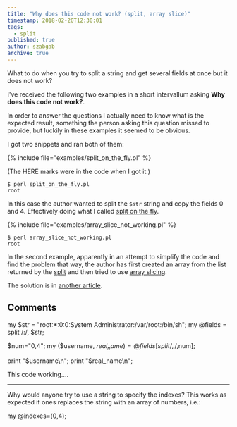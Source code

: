 ```yaml
---
title: "Why does this code not work? (split, array slice)"
timestamp: 2018-02-20T12:30:01
tags:
  - split
published: true
author: szabgab
archive: true
---
```



What to do when you try to split a string and get several fields at once but it does not work?

I've received the following two examples in a short intervallum asking **Why does this code not work?**.


In order to answer the questions I actually need to know what is the expected result, something the person asking this question missed to provide, but luckily in these examples it seemed to be obvious.

I got two snippets and ran both of them:

{% include file="examples/split_on_the_fly.pl" %}

(The HERE marks were in the code when I got it.)

```
$ perl split_on_the_fly.pl
root

```

In this case the author wanted to split the `$str` string and copy the fields
0 and 4. Effectively doing what I called [split on the fly](/perl-split).

{% include file="examples/array_slice_not_working.pl" %}

```
$ perl array_slice_not_working.pl
root

```

In the second example, apparently in an attempt to simplify the code and find the problem
that way, the author has first created an array from the list returned by the
[split](/perl-split) and then tried to use [array slicing](/array-slices).


The solution is in [another article](/why-does-this-code-not-work-solution).

## Comments

my $str = "root:*:0:0:System Administrator:/var/root:/bin/sh";
my @fields = split /:/, $str;

$num="0,4";
my ($username, $real_name) = @fields[split /,/,$num];

print "$username\n";
print "$real_name\n";

This code working....

<hr>

Why would anyone try to use a string to specify the indexes? This works as expected if ones replaces the string with an array of numbers, i.e.:

my @indexes=(0,4);


